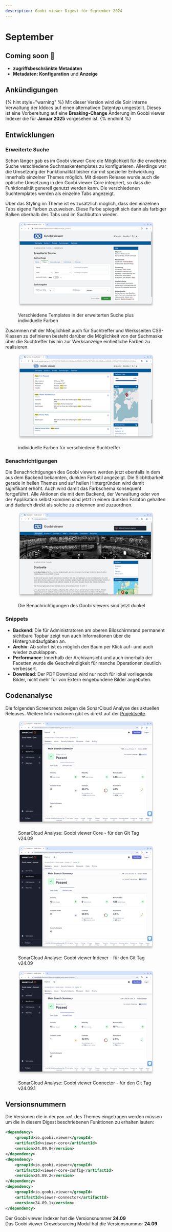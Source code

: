 ```yaml
---
description: Goobi viewer Digest für September 2024
---
```


# September

## Coming soon :rocket:

* **zugriffsbeschränkte Metadaten**
* **Metadaten: Konfiguration** und **Anzeige**

## Ankündigungen

{% hint style="warning" %}
Mit dieser Version wird die Solr interne Verwaltung der Iddocs auf einen alternativen Datentyp umgestellt. Dieses ist eine Vorbereitung auf eine **Breaking-Change** Änderung im Goobi viewer Indexer die für **Januar 2025** vorgesehen ist.
{% endhint %}

## Entwicklungen

### Erweiterte Suche

Schon länger gab es im Goobi viewer Core die Möglichkeit für die erweiterte Suche verschiedene Suchmaskentemplates zu konfigurieren. Allerdings war die Umsetzung der Funktionalität bisher nur mit spezieller Entwicklung innerhalb einzelner Themes möglich. Mit diesem Release wurde auch die optische Umsetzung in den Goobi viewer Core integriert, so dass die Funktionalität generell genutzt werden kann. Die verschiedenen Suchtemplates werden als einzelne Tabs angezeigt.

Über das Styling im Theme ist es zusätzlich möglich, dass den einzelnen Tabs eigene Farben zuzuweisen. Diese Farbe spiegelt sich dann als farbiger Balken oberhalb des Tabs und im Suchbutton wieder.

<figure><img src="../.gitbook/assets/24.09_DE_advanced-search-templates.png" alt=""><figcaption><p>Verschiedene Templates in der erweiterten Suche plus individuelle Farben</p></figcaption></figure>

Zusammen mit der Möglichkeit auch für Suchtreffer und Werksseiten CSS-Klassen zu definieren besteht darüber die Möglichkeit von der Suchmaske über die Suchtreffer bis hin zur Werksanzeige einheitliche Farben zu realisieren.

<figure><img src="../.gitbook/assets/24.09_DE_colors-for-different-entities.png" alt=""><figcaption><p>individuelle Farben für verschiedene Suchtreffer</p></figcaption></figure>

### Benachrichtigungen

Die Benachrichtigungen des Goobi viewers werden jetzt ebenfalls in dem aus dem Backend bekannten, dunklen Farbstil angezeigt. Die Sicbhtbarkeit gerade in hellen Themes und auf hellen Hintergründen wird damit signifikant erhöht. Auzh wird damit das Farbschema konsequent fortgeführt. Alle Aktionen die mit dem Backend, der Verwaltung oder von der Applikation selbst kommen sind jetzt in einem dunklen Farbton gehalten und dadurch direkt als solche zu erkennen und zuzuordnen.

<figure><img src="../.gitbook/assets/24.09_DE_dark-alerts.png" alt=""><figcaption><p>Die Benachrichtigungen des Goobi viewers sind jetzt dunkel</p></figcaption></figure>

### Snippets

* **Backend**: Die für Administratoren am oberen Bildschirmrand permanent sichtbare Topbar zeigt nun auch Informationen über die Hintergrundaufgaben an.
* **Archiv**: Ab sofort ist es möglich den Baum per Klick auf- und auch wieder zuzuklappen.
* **Performance**: Innerhalb der Archivansicht und auch innerhalb der Facetten wurde die Geschwindigkeit für manche Operationen deutlich verbessert.
* **Download**: Der PDF Download wird nur noch für lokal vorliegende Bilder, nicht mehr für von Extern eingebundene Bilder angeboten.

## Codenanalyse

Die folgenden Screenshots zeigen die SonarCloud Analyse des aktuellen Releases. Weitere Informationen gibt es direkt auf der [Projektseite](https://sonarcloud.io/organizations/intranda/projects).

<figure><img src="../.gitbook/assets/24.09_sonar-core.png" alt=""><figcaption><p>SonarCloud Analyse: Goobi viewer Core - für den Git Tag v24.09</p></figcaption></figure>

<figure><img src="../.gitbook/assets/24.09_sonar_indexer.png" alt=""><figcaption><p>SonarCloud Analyse: Goobi viewer Indexer - für den Git Tag v24.09</p></figcaption></figure>

<figure><img src="../.gitbook/assets/24.09_sonar-connector.png" alt=""><figcaption><p>SonarCloud Analyse: Goobi viewer Connector - für den Git Tag v24.09.1</p></figcaption></figure>

## Versionsnummern

Die Versionen die in der `pom.xml` des Themes eingetragen werden müssen um die in diesem Digest beschriebenen Funktionen zu erhalten lauten:

```xml
<dependency>
    <groupId>io.goobi.viewer</groupId>
    <artifactId>viewer-core</artifactId>
    <version>24.09.8</version>
</dependency>
<dependency>
    <groupId>io.goobi.viewer</groupId>
    <artifactId>viewer-core-config</artifactId>
    <version>24.09.2</version>
</dependency>
<dependency>
    <groupId>io.goobi.viewer</groupId>
    <artifactId>viewer-connector</artifactId>
    <version>24.09.1</version>
</dependency>
```

Der Goobi viewer Indexer hat die Versionsnummer **24.09**\
Das Goobi viewer Crowdsourcing Modul hat die Versionsnummer **24.09**
